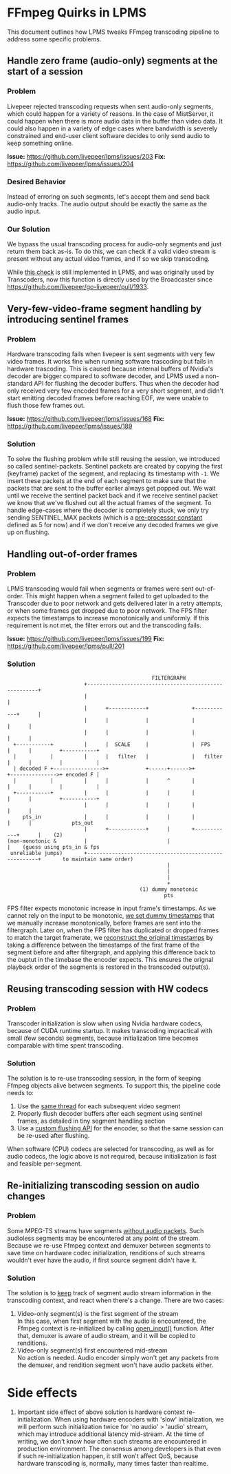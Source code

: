 # FFmpeg Quirks in LPMS
This document outlines how LPMS tweaks FFmpeg transcoding pipeline to address some specific problems.

## Handle zero frame (audio-only) segments at the start of a session

### Problem
Livepeer rejected transcoding requests when sent audio-only segments, which could happen for a variety of reasons. In the case of MistServer, it could happen when there is more audio data in the buffer than video data. It could also happen in a variety of edge cases where bandwidth is severely constrained and end-user client software decides to only send audio to keep something online.

**Issue:** https://github.com/livepeer/lpms/issues/203
**Fix:** https://github.com/livepeer/lpms/issues/204

### Desired Behavior
Instead of erroring on such segments, let's accept them and send back audio-only tracks. The audio output should be exactly the same as the audio input.

### Our Solution
We bypass the usual transcoding process for audio-only segments and just return them back as-is. To do this, we can check if a valid video stream is present without any actual video frames, and if so we skip transcoding.

While [this check](https://github.com/livepeer/lpms/blob/fe330766146dba62f3e1fccd07a4b96fa1abcf4d/ffmpeg/extras.c#L110-L117) is still implemented in LPMS, and was originally used by Transcoders, now this function is directly used by the Broadcaster since https://github.com/livepeer/go-livepeer/pull/1933.

## Very-few-video-frame segment handling by introducing sentinel frames

### Problem
Hardware transcoding fails when livepeer is sent segments with very few video frames. It works fine when running software trascoding but fails in hardware trascoding. This is caused because internal buffers of Nvidia's decoder are bigger compared to software decoder, and LPMS used a non-standard API for flushing the decoder buffers. Thus when the decoder had only received very few encoded frames for a very short segment, and didn't start emitting decoded frames before reaching EOF, we were unable to flush those few frames out.

**Issue:** https://github.com/livepeer/lpms/issues/168
**Fix:** https://github.com/livepeer/lpms/issues/189

### Solution
To solve the flushing problem while still reusing the session, we introduced so called sentinel-packets. Sentinel packets are created by copying the first (keyframe) packet of the segment, and replacing its timestamp with `-1`. We insert these packets at the end of each segment to make sure that the packets that are sent to the buffer earlier always get popped out. We wait until we receive the sentinel packet back and if we receive sentinel packet we know that we've flushed out all the actual frames of the segment. To handle edge-cases where the decoder is completely stuck, we only try sending SENTINEL_MAX packets (which is a [pre-processor constant](https://github.com/livepeer/lpms/blob/fe330766146dba62f3e1fccd07a4b96fa1abcf4d/ffmpeg/decoder.h#L31) defined as 5 for now) and if we don't receive any decoded frames we give up on flushing.

## Handling out-of-order frames

### Problem

LPMS transcoding would fail when segments or frames were sent out-of-order. This might happen when a segment failed to get uploaded to the Transcoder due to poor network and gets delivered later in a retry attempts, or when some frames get dropped due to poor network. The FPS filter expects the timestamps to increase monotonically and uniformly. If this requirement is not met, the filter errors out and the transcoding fails.

**Issue:** https://github.com/livepeer/lpms/issues/199
**Fix:** https://github.com/livepeer/lpms/pull/201

### Solution

```
                                               FILTERGRAPH
                         +------------------------------------------------------+
                         |                                                      |
                         |      +------------+              +------------+      |
                         |      |            |              |            |      |
                         |      |            |              |            |      |
  +-----------+          |      |  SCALE     |              |  FPS       |      |         +-----------+
  |           |          |      |   filter   |              |   filter   |      |         |           |
  | decoded F +---------------->+            +------+------>+            +--------------->+ encoded F |
  |           |          |      |            |      ^       |            |      |         |           |
  +-----------+          |      |            |      |       |            |      |         +-----------+
                         |      |            |      |       |            |      |
     pts_in              |      |            |      |       |            |      |             pts_out
                         |      +------------+      |       +------------+      |    (2)
(non-monotonic &         |                          |                           |    (guess using pts_in & fps
 unreliable jumps)       +------------------------------------------------------+       to maintain same order)
                                                    |
                                                    |
                                                    |
                                                    +
                                           (1) dummy monotonic
                                                   pts
```

FPS filter expects monotonic increase in input frame's timestamps. As we cannot rely on the input to be monotonic, [we set dummy timestamps](https://github.com/livepeer/lpms/blob/e0a6002c849649d80a470c2d19130b279291051b/ffmpeg/filter.c#L308) that we manually increase monotonically, before frames are sent into the filtergraph. Later on, when the FPS filter has duplicated or dropped frames to match the target framerate, we [reconstruct the original timestamps](https://github.com/livepeer/lpms/blob/e0a6002c849649d80a470c2d19130b279291051b/ffmpeg/filter.c#L308) by taking a difference between the timestamps of the first frame of the segment before and after filtergraph, and applying this difference back to the ouptut in the timebase the encoder expects. This ensures the orignal playback order of the segments is restored in the transcoded output(s).

## Reusing transcoding session with HW codecs

### Problem

Transcoder initialization is slow when using Nvidia hardware codecs, because of CUDA runtime startup. It makes transcoding impractical with small (few seconds) segments, because initialization time becomes comparable with time spent transcoding.

### Solution

The solution is to re-use transcoding session, in the form of keeping Ffmpeg objects alive between segments. To support this, the pipeline code needs to:
1. Use the [same thread](https://github.com/livepeer/lpms/blob/fe330766146dba62f3e1fccd07a4b96fa1abcf4d/ffmpeg/transcoder.c#L73-L82) for each subsequent video segment
2. Properly flush decoder buffers after each segment using sentinel frames, as detailed in tiny segment handling section
3. Use a [custom flushing API](https://github.com/livepeer/lpms/blob/fe330766146dba62f3e1fccd07a4b96fa1abcf4d/ffmpeg/encoder.c#L342-L345) for the encoder, so that the same session can be re-used after flushing.

When software (CPU) codecs are selected for transcoding, as well as for audio codecs, the logic above is not required, because initialization is fast and feasible per-segment.

## Re-initializing transcoding session on audio changes

### Problem

Some MPEG-TS streams have segments [without audio packets](https://github.com/livepeer/lpms/issues/337). Such audioless segments may be encountered at any point of the stream. Because we re-use Ffmpeg context and demuxer between segments to save time on hardware codec initialization, renditions of such streams wouldn't ever have the audio, if first source segment didn't have it.

### Solution

The solution is to [keep](https://github.com/livepeer/lpms/blob/6ef0b4b0ed5bf34534298805492e0b3924cf9752/ffmpeg/ffmpeg.go#L91) track of segment audio stream information in the transcoding context, and react when there's a change.
There are two cases:
1. Video-only segment(s) is the first segment of the stream  
    In this case, when first segment with the audio is encountered, the Ffmpeg context is re-initialized by calling [open_input()](https://github.com/livepeer/lpms/blob/622b50738904a1c7d75a3b9650f1cf1341980670/ffmpeg/decoder.c#L298) function. After that, demuxer is aware of audio stream, and it will be copied to renditions.
2. Video-only segment(s) first encountered mid-stream  
No action is needed. Audio encoder simply won't get any packets from the demuxer, and rendition segment won't have audio packets either.
   
# Side effects
1. Important side effect of above solution is hardware context re-initialization. When using hardware encoders with 'slow' initialization, we will perform such initialization twice for 'no audio' > 'audio' stream, which may introduce additional latency mid-stream. At the time of writing, we don't know how often such streams are encountered in production environment. The consensus among developers is that even if such re-initialization happen, it still won't affect QoS, because hardware transcoding is, normally, many times faster than realtime.

